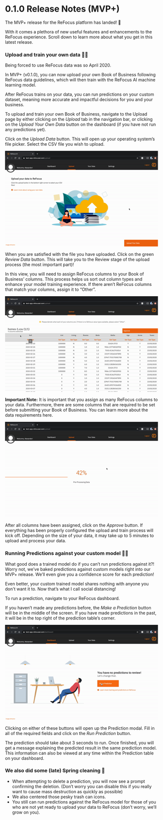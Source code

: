 # 0.1.0 Release Notes (MVP+)

The MVP+ release for the ReFocus platform has landed! 🚀

With it comes a plethora of new useful features and enhancements to the ReFocus experience. Scroll down to learn more about what you get in this latest release.

### Upload and train your own data 👨‍💻

Being forced to use ReFocus data was so April 2020.

In MVP+ (v0.1.0), you can now upload your own Book of Business following ReFocus data guidelines, which will then train with the ReFocus AI machine learning model.

After ReFocus trains on your data, you can run predictions on your custom dataset, meaning more accurate and impactful decisions for you and your business.

To upload and train your own Book of Business, navigate to the Upload page by either clicking on the _Upload_ tab in the navigation bar, or clicking on the _Upload Your Own Data_ button on the dashboard (if you have not run any predictions yet).

Click on the _Upload Data_ button. This will open up your operating system’s file picker. Select the CSV file you wish to upload.

![Upload Data](images/upload-data.gif)

When you are satisfied with the file you have uploaded. Click on the green _Review Data_ button. This will take you to the Review stage of the upload process (the most important part)!

In this view, you will need to assign ReFocus columns to your Book of Business’ columns. This process helps us sort out column types and enhance your model training experience. If there aren’t ReFocus columns that match your columns, assign it to “Other”.

![Choose Data Columns](images/choose-columns.gif)

**Important Note:** It is important that you assign as many ReFocus columns to your data. Furthermore, there are some columns that are required to be set before submitting your Book of Business. You can learn more about the data requirements here.

![Loader](images/loader.gif)

After all columns have been assigned, click on the _Approve_ button. If everything has been properly configured the upload and train process will kick off. Depending on the size of your data, it may take up to 5 minutes to upload and process your data.

### Running Predictions against your custom model 🧞‍♂️

What good does a trained model do if you can’t run predictions against it?! Worry not, we’ve baked predictions against custom models right into our MVP+ release. We’ll even give you a confidence score for each prediction!

Even better, your custom trained model shares nothing with anyone you don't want it to. Now that’s what I call social distancing!

To run a prediction, navigate to your ReFocus dashboard.

If you haven’t made any predictions before, the _Make a Prediction_ button will be in the middle of the screen. If you have made predictions in the past, it will be in the top right of the prediction table’s corner.

![Make a Prediction](images/prediction-field-entry.gif)

Clicking on either of these buttons will open up the Prediction modal. Fill in all of the required fields and click on the _Run Prediction_ button.

The prediction should take about 3 seconds to run. Once finished, you will get a message explaining the predicted result in the same prediction model. This information can also be viewed at any time within the Prediction table on your dashboard.

### We also did some (late) Spring cleaning 🧼

- When attempting to delete a prediction, you will now see a prompt confirming the deletion. (Don’t worry you can disable this if you really want to cause mass destruction as quickly as possible)
- We also centered those pesky trash can icons.
- You still can run predictions against the ReFocus model for those of you who are not yet ready to upload your data to ReFocus (don’t worry, we’ll grow on you).
